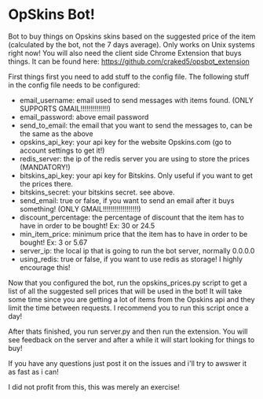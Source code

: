 # OpSkins Bot!

Bot to buy things on Opskins skins based on the suggested price of the item (calculated by the bot, not the 7 days average).
Only works on Unix systems right now!
You will also need the client side Chrome Extension that buys things.
It can be found here: https://github.com/craked5/opsbot_extension

First things first you need to add stuff to the config file.
The following stuff in the config file needs to be configured:

- email_username: email used to send messages with items found. (ONLY SUPPORTS GMAIL!!!!!!!!!!!!!!)
- email_password: above email password
- send_to_email: the email that you want to send the messages to, can be the same as the above
- opskins_api_key: your api key for the website Opskins.com (go to account settings to get it!)
- redis_server: the ip of the redis server you are using to store the prices (MANDATORY!)
- bitskins_api_key: your api key for Bitskins. Only useful if you want to get the prices there.
- bitskins_secret: your bitskins secret. see above.
- send_email: true or false, if you want to send an email after it buys something! (ONLY GMAIL!!!!!!!!!!!!!!!!!!)
- discount_percentage: the percentage of discount that the item has to have in order to be bought! Ex: 30 or 24.5
- min_item_price: minimum price that the item has to have in order to be bought! Ex: 3 or 5.67
- server_ip: the local ip that is going to run the bot server, normally 0.0.0.0
- using_redis: true or false, if you want to use redis as storage! I highly encourage this!

Now that you configured the bot, run the opskins_prices.py script to get a list of all the suggested sell prices that will be used in the bot! It will take some time since you are getting a lot of items from the Opskins api and they limit the time between requests. I recommend you to run this script once a day!

After thats finished, you run server.py and then run the extension. You will see feedback on the server and after a while it will start looking for things to buy!

If you have any questions just post it on the issues and i'll try to awswer it as fast as i can!

I did not profit from this, this was merely an exercise!
